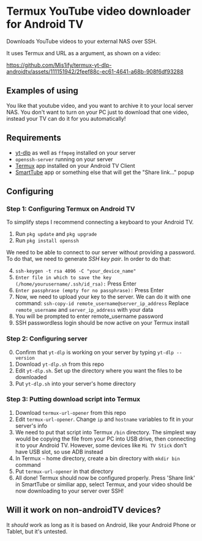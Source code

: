 # Termux YouTube video downloader for Android TV

Downloads YouTube videos to your external NAS over SSH.

It uses Termux and URL as a argument, as shown on a video:


https://github.com/Mis1ify/termux-yt-dlp-androidtv/assets/111151942/2feef88c-ec61-4641-a68b-908f6df93288


## Examples of using

You like that youtube video, and you want to archive it to your local server NAS. You don't want to turn on your PC just to download that one video, instead your TV can do it for you automatically!

## Requirements

* [yt-dlp](https://github.com/yt-dlp/yt-dlp) as well as `ffmpeg` installed on your server
* `openssh-server` running on your server
* [Termux](https://github.com/termux/termux-app) app installed on your Android TV Client
* [SmartTube](https://github.com/yuliskov/SmartTube) app or something else that will get the "Share link..." popup

## Configuring

### Step 1: Configuring Termux on Android TV
To simplify steps I recommend connecting a keyboard to your Android TV.

1. Run `pkg update` and `pkg upgrade`
2. Run `pkg install openssh`

We need to be able to connect to our server without providing a password. To do that, we need to generate *SSH key pair*. In order to do that:

4. `ssh-keygen -t rsa 4096 -C "your_device_name"`
5. `Enter file in which to save the key (/home/yourusername/.ssh/id_rsa):` Press Enter
6. `Enter passphrase (empty for no passphrase):` Press Enter
7. Now, we need to upload your key to the server. We can do it with one command: `ssh-copy-id remote_username@server_ip_address` Replace `remote_username` and `server_ip_address` with your data
8. You will be prompted to enter remote_username password
9. SSH passwordless login should be now active on your Termux install

### Step 2: Configuring server
0. Confirm that `yt-dlp` is working on your server by typing `yt-dlp --version`
1. Download `yt-dlp.sh` from this repo
2. Edit `yt-dlp.sh`. Set up the directory where you want the files to be downloaded
3. Put `yt-dlp.sh` into your server's home directory

### Step 3: Putting download script into Termux
1. Download `termux-url-opener` from this repo
2. Edit `termux-url-opener`. Change `ip` and `hostname` variables to fit in your server's info
3. We need to put that script into Termux `/bin` directory. The simplest way would be copying the file from your PC into USB drive, then connecting it to your Android TV. However, some devices like `Mi TV Stick` don't have USB slot, so use ADB instead
4. In Termux `~` home directory, create a bin directory with `mkdir bin` command
5. Put `termux-url-opener` in that directory
6. All done! Termux should now be configured properly. Press 'Share link' in SmartTube or similiar app, select Termux, and your video should be now downloading to your server over SSH!


## Will it work on non-androidTV devices?
It *should* work as long as it is based on Android, like your Android Phone or Tablet, but it's untested.

